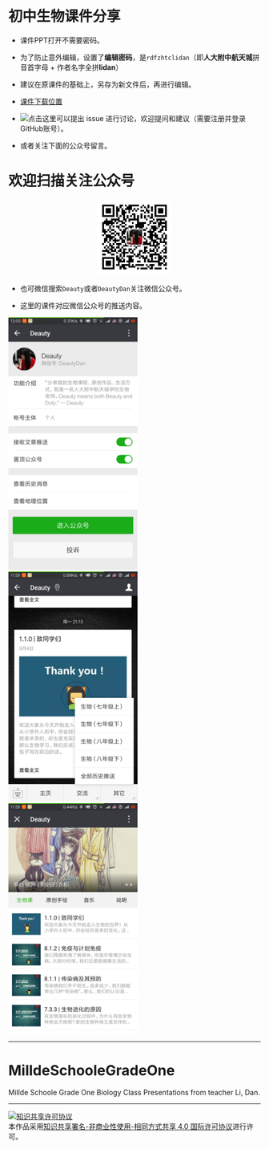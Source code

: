 # 初中生物课件分享

- 课件PPT打开不需要密码。

- 为了防止意外编辑，设置了**编辑密码**，是`rdfzhtclidan`（即**人大附中航天城**拼音首字母 + 作者名字全拼**lidan**）

- 建议在原课件的基础上，另存为新文件后，再进行编辑。

- [课件下载位置](PPTs)

- ![点击这里可以提出 issue 进行讨论](https://github.com/deauty/MilldeSchooleGradeOne/issues/new)，欢迎提问和建议（需要注册并登录GitHub账号）。

- 或者关注下面的公众号留言。

# 欢迎扫描关注公众号

<p align="center"> 
  <img src="Figures/deauty_qr_8cm.jpg" width="150" />
</p> 

- 也可微信搜索``Deauty``或者``DeautyDan``关注微信公众号。

- 这里的课件对应微信公众号的推送内容。

<img src="Figures/deauty_1.png" width="258" />  <img src="Figures/deauty_2.png" width="258" />  <img src="Figures/deauty_3.png" width="258" />

-----------------------------

# MilldeSchooleGradeOne
Millde Schoole Grade One Biology Class Presentations from teacher Li, Dan.

------------------
<a rel="license" href="http://creativecommons.org/licenses/by-nc-sa/4.0/"><img alt="知识共享许可协议" style="border-width:0" src="https://i.creativecommons.org/l/by-nc-sa/4.0/88x31.png" /></a><br />本作品采用<a rel="license" href="https://creativecommons.org/licenses/by-nc-sa/4.0/deed.zh">知识共享署名-非商业性使用-相同方式共享 4.0 国际许可协议</a>进行许可。
